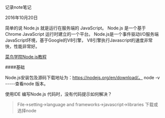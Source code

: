 记录note笔记

2016年10月20日 

简单的说 Node.js 就是运行在服务端的 JavaScript。
Node.js 是一个基于Chrome JavaScript 运行时建立的一个平台。
Node.js是一个事件驱动I/O服务端JavaScript环境，基于Google的V8引擎，
V8引擎执行Javascript的速度非常快，性能非常好。

[菜鸟学院Node.js教程](http://www.runoob.com/nodejs/nodejs-tutorial.html)

####基础

Node.js安装包及源码下载地址为：https://nodejs.org/en/download/。
node -v  -----查看node 版本。

使用IDE 编写Node.js 代码时，没有代码提示如何解决？

>File→setting→language and frameworks→javascript→libraries  下载或选择node 
